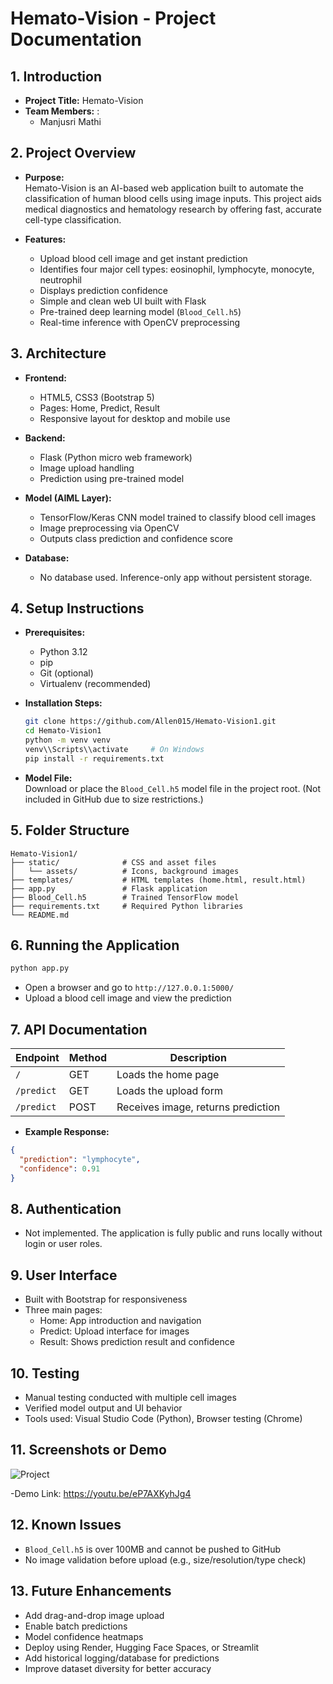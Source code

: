 # Hemato-Vision - Project Documentation

## 1. Introduction

- **Project Title:** Hemato-Vision  
- **Team Members:** :
  - Manjusri Mathi
## 2. Project Overview

- **Purpose:**  
  Hemato-Vision is an AI-based web application built to automate the classification of human blood cells using image inputs. This project aids medical diagnostics and hematology research by offering fast, accurate cell-type classification.

- **Features:**  
  - Upload blood cell image and get instant prediction  
  - Identifies four major cell types: eosinophil, lymphocyte, monocyte, neutrophil  
  - Displays prediction confidence  
  - Simple and clean web UI built with Flask  
  - Pre-trained deep learning model (`Blood_Cell.h5`)  
  - Real-time inference with OpenCV preprocessing

## 3. Architecture

- **Frontend:**  
  - HTML5, CSS3 (Bootstrap 5)  
  - Pages: Home, Predict, Result  
  - Responsive layout for desktop and mobile use

- **Backend:**  
  - Flask (Python micro web framework)  
  - Image upload handling  
  - Prediction using pre-trained model

- **Model (AIML Layer):**  
  - TensorFlow/Keras CNN model trained to classify blood cell images  
  - Image preprocessing via OpenCV  
  - Outputs class prediction and confidence score

- **Database:**  
  - No database used. Inference-only app without persistent storage.

## 4. Setup Instructions

- **Prerequisites:**  
  - Python 3.12  
  - pip  
  - Git (optional)  
  - Virtualenv (recommended)

- **Installation Steps:**  
  ```bash
  git clone https://github.com/Allen015/Hemato-Vision1.git
  cd Hemato-Vision1
  python -m venv venv
  venv\\Scripts\\activate     # On Windows
  pip install -r requirements.txt
  ```

- **Model File:**  
  Download or place the `Blood_Cell.h5` model file in the project root. (Not included in GitHub due to size restrictions.)

## 5. Folder Structure

```
Hemato-Vision1/
├── static/              # CSS and asset files
│   └── assets/          # Icons, background images
├── templates/           # HTML templates (home.html, result.html)
├── app.py               # Flask application
├── Blood_Cell.h5        # Trained TensorFlow model
├── requirements.txt     # Required Python libraries
└── README.md
```

## 6. Running the Application

```bash
python app.py
```

- Open a browser and go to `http://127.0.0.1:5000/`  
- Upload a blood cell image and view the prediction

## 7. API Documentation

| Endpoint   | Method | Description                        |
|------------|--------|------------------------------------|
| `/`        | GET    | Loads the home page                |
| `/predict` | GET    | Loads the upload form              |
| `/predict` | POST   | Receives image, returns prediction |

- **Example Response:**
```json
{
  "prediction": "lymphocyte",
  "confidence": 0.91
}
```

## 8. Authentication

- Not implemented. The application is fully public and runs locally without login or user roles.

## 9. User Interface

- Built with Bootstrap for responsiveness  
- Three main pages:
  - Home: App introduction and navigation
  - Predict: Upload interface for images
  - Result: Shows prediction result and confidence

## 10. Testing

- Manual testing conducted with multiple cell images  
- Verified model output and UI behavior  
- Tools used: Visual Studio Code (Python), Browser testing (Chrome)

## 11. Screenshots or Demo

![Project](https://github.com/user-attachments/assets/df98680b-7037-4feb-9c3e-fd455b239ba9)

-Demo Link: https://youtu.be/eP7AXKyhJg4

## 12. Known Issues

- `Blood_Cell.h5` is over 100MB and cannot be pushed to GitHub  
- No image validation before upload (e.g., size/resolution/type check)

## 13. Future Enhancements

- Add drag-and-drop image upload  
- Enable batch predictions  
- Model confidence heatmaps  
- Deploy using Render, Hugging Face Spaces, or Streamlit  
- Add historical logging/database for predictions  
- Improve dataset diversity for better accuracy
